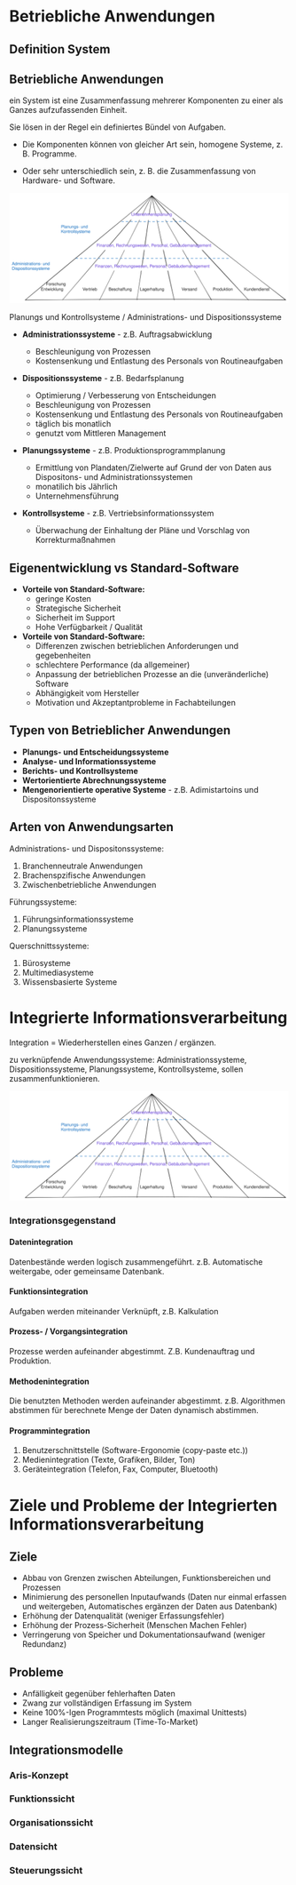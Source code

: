 # Betriebliche Anwendungen

## Definition System


## Betriebliche Anwendungen
ein System ist eine Zusammenfassung mehrerer Komponenten zu einer als Ganzes aufzufassenden Einheit. 

Sie lösen in der Regel ein definiertes Bündel von Aufgaben.

- Die Komponenten können von gleicher Art sein, homogene Systeme, z. B. Programme.

- Oder sehr unterschiedlich sein, z. B. die Zusammenfassung von Hardware- und Software.


![pyramid svg](./pyramid.svg)

Planungs und Kontrollsysteme / Administrations- und Dispositionssysteme

- **Administrationssysteme** - z.B. Auftragsabwicklung
    - Beschleunigung von Prozessen
    - Kostensenkung und Entlastung des Personals von Routineaufgaben

- **Dispositionssysteme** - z.B. Bedarfsplanung
    - Optimierung / Verbesserung von Entscheidungen 
    - Beschleunigung von Prozessen
    - Kostensenkung und Entlastung des Personals von Routineaufgaben
    - täglich bis monatlich
    - genutzt vom Mittleren Management

- **Planungssysteme** - z.B. Produktionsprogrammplanung
    - Ermittlung von Plandaten/Zielwerte auf Grund der von Daten aus Dispositons- und Administrationssystemen
    - monatilich bis Jährlich
    - Unternehmensführung

- **Kontrollsysteme** - z.B. Vertriebsinformationssystem
    - Überwachung der Einhaltung der Pläne und Vorschlag von Korrekturmaßnahmen

## Eigenentwicklung vs Standard-Software
- **Vorteile von Standard-Software:**
    - geringe Kosten
    - Strategische Sicherheit
    - Sicherheit im Support
    - Hohe Verfügbarkeit / Qualität
- **Vorteile von Standard-Software:**
    - Differenzen zwischen betrieblichen Anforderungen und gegebenheiten
    - schlechtere Performance (da allgemeiner)
    - Anpassung der betrieblichen Prozesse an die (unveränderliche) Software
    - Abhängigkeit vom Hersteller
    - Motivation und Akzeptantprobleme in Fachabteilungen

## Typen von Betrieblicher Anwendungen
- **Planungs- und Entscheidungssysteme**
- **Analyse- und Informationssysteme**
- **Berichts- und Kontrollsysteme**
- **Wertorientierte Abrechnungssysteme**
- **Mengenorientierte operative Systeme** - z.B. Adimistartoins und Dispositonssysteme

## Arten von Anwendungsarten
Administrations- und Dispositonssysteme:
1. Branchenneutrale Anwendungen
2. Brachenspzifische Anwendungen
3. Zwischenbetriebliche Anwendungen

Führungssysteme:
1. Führungsinformationssysteme
2. Planungssysteme

Querschnittssysteme:
1. Bürosysteme
2. Multimediasysteme
3. Wissensbasierte Systeme

# Integrierte Informationsverarbeitung
Integration = Wiederherstellen eines Ganzen / ergänzen.

zu verknüpfende Anwendungssysteme: Administrationssysteme, Dispositionssysteme, Planungssysteme, Kontrollsysteme, sollen zusammenfunktionieren.

![pyramid integration](./pyramid.svg)

### Integrationsgegenstand
#### Datenintegration
Datenbestände werden logisch zusammengeführt. z.B. Automatische weitergabe, oder gemeinsame Datenbank.
#### Funktionsintegration
Aufgaben werden miteinander Verknüpft, z.B. Kalkulation
#### Prozess- / Vorgangsintegration
Prozesse werden aufeinander abgestimmt. Z.B. Kundenauftrag und Produktion.
#### Methodenintegration
Die benutzten Methoden werden aufeinander abgestimmt. z.B. Algorithmen abstimmen für berechnete Menge der Daten dynamisch abstimmen.
#### Programmintegration
1. Benutzerschnittstelle (Software-Ergonomie (copy-paste etc.))
2. Medienintegration (Texte, Grafiken, Bilder, Ton)
3. Geräteintegration (Telefon, Fax, Computer, Bluetooth)

# Ziele und Probleme der Integrierten Informationsverarbeitung
## Ziele
- Abbau von Grenzen zwischen Abteilungen, Funktionsbereichen und Prozessen
- Minimierung des personellen Inputaufwands (Daten nur einmal erfassen und weitergeben, Automatisches ergänzen der Daten aus Datenbank)
- Erhöhung der Datenqualität (weniger Erfassungsfehler)
- Erhöhung der Prozess-Sicherheit (Menschen Machen Fehler)
- Verringerung von Speicher und Dokumentationsaufwand (weniger Redundanz)

## Probleme
- Anfälligkeit gegenüber fehlerhaften Daten
- Zwang zur vollständigen Erfassung im System
- Keine 100%-Igen Programmtests möglich (maximal Unittests)
- Langer Realisierungszeitraum (Time-To-Market)

## Integrationsmodelle
### Aris-Konzept

### Funktionssicht
### Organisationssicht
### Datensicht
### Steuerungssicht
